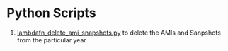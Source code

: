 # Python Scripts


1. [lambdafn_delete_ami_snapshots.py](https://github.com/creazer-I/RandomPythonScripts/blob/main/lambdafn_delete_ami_snapshots.py) to delete the AMIs and Sanpshots from the particular year
